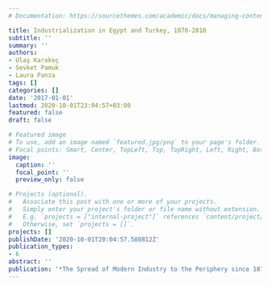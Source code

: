 ```yaml
---
# Documentation: https://sourcethemes.com/academic/docs/managing-content/

title: Industrialization in Egypt and Turkey, 1870-2010
subtitle: ''
summary: ''
authors:
- Ulaş Karakoç
- Sevket Pamuk
- Laura Panza
tags: []
categories: []
date: '2017-01-01'
lastmod: 2020-10-01T23:04:57+03:00
featured: false
draft: false

# Featured image
# To use, add an image named `featured.jpg/png` to your page's folder.
# Focal points: Smart, Center, TopLeft, Top, TopRight, Left, Right, BottomLeft, Bottom, BottomRight.
image:
  caption: ''
  focal_point: ''
  preview_only: false

# Projects (optional).
#   Associate this post with one or more of your projects.
#   Simply enter your project's folder or file name without extension.
#   E.g. `projects = ["internal-project"]` references `content/project/deep-learning/index.md`.
#   Otherwise, set `projects = []`.
projects: []
publishDate: '2020-10-01T20:04:57.580812Z'
publication_types:
- 6
abstract: ''
publication: '*The Spread of Modern Industry to the Periphery since 1871*'
---
```

